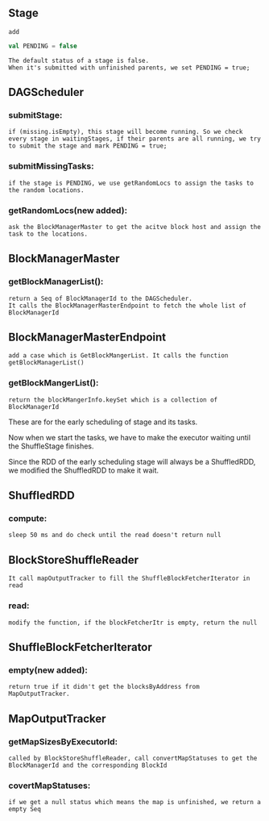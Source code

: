 ## Stage
    add
```scala 
val PENDING = false
```
    The default status of a stage is false.
    When it's submitted with unfinished parents, we set PENDING = true;

## DAGScheduler
### submitStage: 
    if (missing.isEmpty), this stage will become running. So we check every stage in waitingStages, if their parents are all running, we try to submit the stage and mark PENDING = true;
### submitMissingTasks: 
    if the stage is PENDING, we use getRandomLocs to assign the tasks to the random locations.
### getRandomLocs(new added): 
    ask the BlockManagerMaster to get the acitve block host and assign the task to the locations.

## BlockManagerMaster
### getBlockManagerList(): 
    return a Seq of BlockManagerId to the DAGScheduler.
    It calls the BlockManagerMasterEndpoint to fetch the whole list of BlockManagerId

## BlockManagerMasterEndpoint
    add a case which is GetBlockMangerList. It calls the function getBlockManagerList()
### getBlockMangerList(): 
    return the blockMangerInfo.keySet which is a collection of BlockManagerId

These are for the early scheduling of stage and its tasks.

Now when we start the tasks, we have to make the executor waiting until the ShuffleStage finishes.

Since the RDD of the early scheduling stage will always be a ShuffledRDD, we modified the ShuffledRDD to make it wait.

## ShuffledRDD
### compute: 
    sleep 50 ms and do check until the read doesn't return null

## BlockStoreShuffleReader
    It call mapOutputTracker to fill the ShuffleBlockFetcherIterator in read
### read:
    modify the function, if the blockFetcherItr is empty, return the null

## ShuffleBlockFetcherIterator
### empty(new added): 
    return true if it didn't get the blocksByAddress from MapOutputTracker. 

## MapOutputTracker
### getMapSizesByExecutorId: 
    called by BlockStoreShuffleReader, call convertMapStatuses to get the BlockManagerId and the corresponding BlockId 
### covertMapStatuses: 
    if we get a null status which means the map is unfinished, we return a empty Seq
